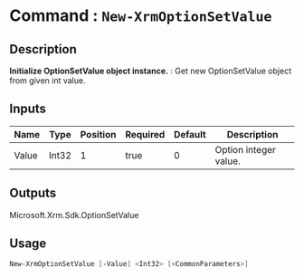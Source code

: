 # Command : `New-XrmOptionSetValue` 

## Description

**Initialize OptionSetValue object instance.** : Get new OptionSetValue object from given int value.

## Inputs

Name|Type|Position|Required|Default|Description
----|----|--------|--------|-------|-----------
Value|Int32|1|true|0|Option integer value.

## Outputs
Microsoft.Xrm.Sdk.OptionSetValue

## Usage

```Powershell 
New-XrmOptionSetValue [-Value] <Int32> [<CommonParameters>]
``` 


